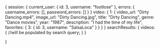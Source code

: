 {
  session: {
    current_user: {
      id: 3,
      username: "footlose"
    },
    errors: {
      username_errors: [],
      password_errors: []
    }
  }
  video: {
    1: {
      video_url: "Dirty Dancing.mp4",
      image_url: "Dirty Dancing.jpg",
      title: "Dirty Dancing",
      genre: "Dance movies",
      year: "1987",
      description: "I had the time of my life",
      favorites: {
        3: {
          id: 3,
          username: "SalsaLoca"
        }
      }
    }
  }
  searchResults: {
    videos: {
      //will be populated by search query;
    }
  }


}
